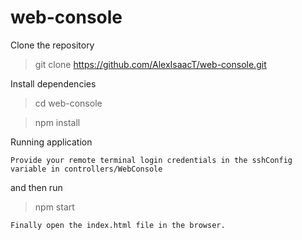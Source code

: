# web-console

Clone the repository

> git clone https://github.com/AlexIsaacT/web-console.git

Install dependencies

> cd web-console

> npm install

Running application

    Provide your remote terminal login credentials in the sshConfig variable in controllers/WebConsole

and then run

> npm start

    Finally open the index.html file in the browser.

